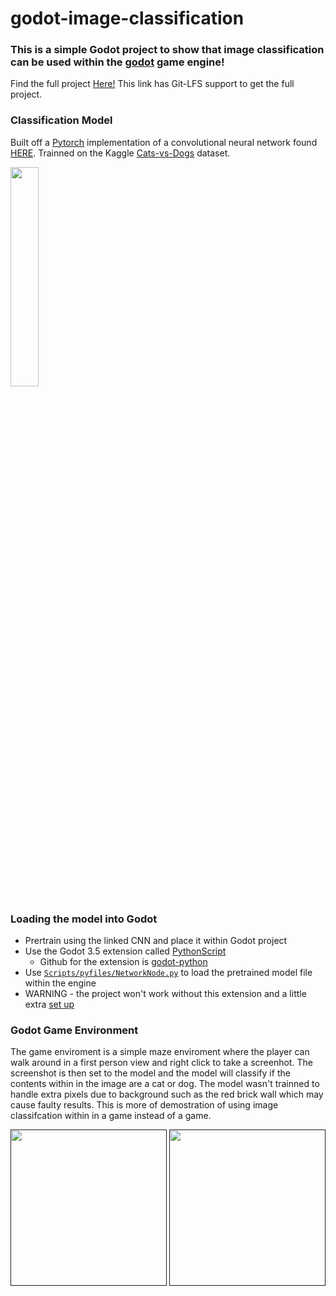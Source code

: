 # godot-image-classification

### This is a simple Godot project to show that image classification can be used within the [godot](https://godotengine.org/) game engine!
Find the full project [Here!](https://gitlab.com/angel-721/godot-code-camp) This link has Git-LFS support to get the full project.

### Classification Model
Built off a [Pytorch](https://pytorch.org/) implementation of a convolutional neural network found [HERE](https://github.com/angel-721/image-classifier-cnn).
Trainned on the Kaggle [Cats-vs-Dogs](https://www.kaggle.com/datasets/shaunthesheep/microsoft-catsvsdogs-dataset) dataset.

<a href="https://github.com/angel-721/image-classifier-cnn"><img height="30%" src="https://github.com/angel-721/godot-image-classification/assets/75283919/15de0932-1638-43a6-951c-90c224263061"></a>

### Loading the model into Godot
- Prertrain using the linked CNN and place it within Godot project
- Use the Godot 3.5 extension called [PythonScript](https://godotengine.org/asset-library/asset/179)
  - Github for the extension is [godot-python](https://github.com/touilleMan/godot-python?tab=readme-ov-file)
- Use [```Scripts/pyfiles/NetworkNode.py```](https://github.com/angel-721/godot-image-classifcation/blob/main/Scripts/pyfiles/NetworkNode.py) to load the pretrained model file within the engine
- WARNING - the project won't work without this extension and a little extra [set up](https://github.com/angel-721/godot-image-classification/blob/main/Docs/setup.md)

### Godot Game Environment
The game enviroment is a simple maze enviroment where the player can walk around in a first person view and right click to take a screenhot.
The screenshot is then set to the model and the model will classify if the contents within in the image are a cat or dog. 
The model wasn't trainned to handle extra pixels due to background such as the red brick wall which may cause faulty results.
This is more of demostration of using image classifcation within in a game instead of a game. 

<a href=""><img height="250px" src="https://github.com/angel-721/godot-image-classification/assets/75283919/fb6a9e6d-54fe-4bd3-a1fd-e95d86cb0717"></a>
<a href=""><img height="250px" src="https://github.com/angel-721/godot-image-classification/assets/75283919/ff536ae7-b133-4960-beee-e24391d5e1f6"></a> 
